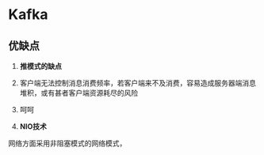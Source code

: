 


# Kafka


## 优缺点
1. **推模式的缺点**

  1. 客户端无法控制消息消费频率，若客户端来不及消费，容易造成服务器端消息堆积，或有甚者客户端资源耗尽的风险

  2. 呵呵

2. **NIO技术** 
  
  网络方面采用非阻塞模式的网络模式，
